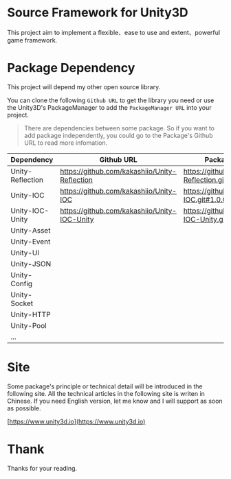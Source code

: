 # Source Framework for Unity3D

This project aim to implement a flexible、ease to use and extent、powerful game framework.

# Package Dependency

This project will depend my other open source library.

You can clone the following `Github URL` to get the library you need or use the Unity3D's PackageManager to add the `PackageManager URL` into your project. 

> There are dependencies between some package. So if you want to add package independently, you could go to the Package's Github URL to read more infomation.

| Dependency | Github URL | PackageManager URL | Status |
| -- | -- | -- | -- |
| Unity-Reflection | https://github.com/kakashiio/Unity-Reflection | https://github.com/kakashiio/Unity-Reflection.git#1.0.0 | `DONE` |
| Unity-IOC | https://github.com/kakashiio/Unity-IOC | https://github.com/kakashiio/Unity-IOC.git#1.0.0 | `DONE(Minimum)` |
| Unity-IOC-Unity | https://github.com/kakashiio/Unity-IOC-Unity | https://github.com/kakashiio/Unity-IOC-Unity.git#1.0.0 | `DONE` |
| Unity-Asset |  |  | `Developing` |
| Unity-Event |  |  | ~~NOT YET~~ |
| Unity-UI |  |  | ~~NOT YET~~ |
| Unity-JSON |  |  | ~~NOT YET~~ |
| Unity-Config |  |  | ~~NOT YET~~ |
| Unity-Socket |  |  | ~~NOT YET~~ |
| Unity-HTTP |  |  | ~~NOT YET~~ |
| Unity-Pool |  |  | ~~NOT YET~~ |
| ... |  |  |  |

# Site

Some package's principle or technical detail will be introduced in the following site. All the technical articles in the following site is writen in Chinese. If you need English version, let me know and I will support as soon as possible. 

[https://www.unity3d.io](https://www.unity3d.io)

# Thank

Thanks for your reading.